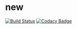 # new
[![Build Status](https://travis-ci.org/varsha1234reddy/new.svg?branch=master)](https://travis-ci.org/varsha1234reddy/new)
[![Codacy Badge](https://api.codacy.com/project/badge/Grade/3b4c6f9e63e54f3b97bf8492dd89dff0)](https://www.codacy.com/app/varsha1234reddy/new?utm_source=github.com&amp;utm_medium=referral&amp;utm_content=varsha1234reddy/new&amp;utm_campaign=Badge_Grade)
